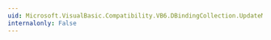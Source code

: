 ```yaml
---
uid: Microsoft.VisualBasic.Compatibility.VB6.DBindingCollection.UpdateMode
internalonly: False
---
```

